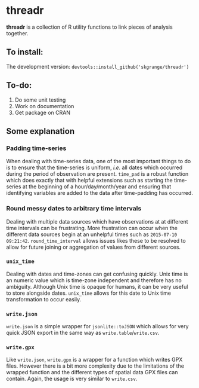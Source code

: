 # **threadr**

**threadr** is a collection of R utility functions to link pieces of analysis together.

## To install:

The development version: `devtools::install_github('skgrange/threadr')`

## To-do: 

  1. Do some unit testing
  2. Work on documentation
  3. Get package on CRAN

## Some explanation

### Padding time-series

When dealing with time-series data, one of the most important things to do is to ensure that the time-series is uniform, *i.e.* all dates which occurred during the period of observation are present. `time_pad` is a robust function which does exactly that with helpful extensions such as starting the time-series at the beginning of a hour/day/month/year and ensuring that identifying variables are added to the data after time-padding has occurred. 

### Round messy dates to arbitrary time intervals

Dealing with multiple data sources which have observations at at different time intervals can be frustrating. More frustration can occur when the different data sources begin at an unhelpful times such as `2015-07-10 09:21:42`. `round_time_interval` allows issues likes these to be resolved to allow for future joining or aggregation of values from different sources.

### `unix_time`

Dealing with dates and time-zones can get confusing quickly. Unix time is an numeric value which is time-zone independent and therefore has no ambiguity. Although Unix time is opaque for humans, it can be very useful to store alongside dates. `unix_time` allows for this date to Unix time transformation to occur easily. 

### `write.json`

`write.json` is a simple wrapper for `jsonlite::toJSON` which allows for very quick JSON export in the same way as `write.table`/`write.csv`. 

### `write.gpx`

Like `write.json`, `write.gpx` is a wrapper for a function which writes GPX files. However there is a bit more complexity due to the limitations of the wrapped function and the different types of spatial data GPX files can contain. Again, the usage is very similar to `write.csv`. 
